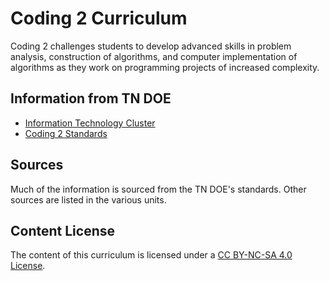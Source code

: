 # Coding 2 Curriculum

Coding 2 challenges students to develop advanced skills in problem analysis, construction of algorithms, and computer implementation of algorithms as they work on programming projects of increased complexity.

## Information from TN DOE

- [Information Technology Cluster](https://www.tn.gov/education/career-and-technical-education/career-clusters/cte-cluster-information-technology.html)
- [Coding 2 Standards](https://www.tn.gov/content/dam/tn/education/ccte/info/cte_std_coding_2.pdf)

## Sources

Much of the information is sourced from the TN DOE's standards. Other sources are listed in the various units.

## Content License
The content of this curriculum is licensed under a [CC BY-NC-SA 4.0 License](https://creativecommons.org/licenses/by-nc-sa/4.0/).